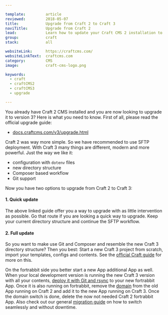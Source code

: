 ```yaml
---

template:         article
reviewed:         2018-05-07
title:            Upgrade from Craft 2 to Craft 3
naviTitle:        Upgrade from Craft 2
lead:             Learn how to update your Craft CMS 2 installation to Craft CMS 3 here on fortrabbit. 
group:            craft
stack:            all

websiteLink:      https://craftcms.com/
websiteLinkText:  craftcms.com
category:         CMS
image:            craft-cms-logo.png

keywords:
  - craft
  - craftCMS2
  - craftCMS3
  - upgrade

---
```


You already have Craft 2 CMS installed and you are now looking to upgrade it to version 3? Here is what you need to know. First of all, please read the official upgrade guide:

* [docs.craftcms.com/v3/upgrade.html](https://docs.craftcms.com/v3/upgrade.html)

Craft 2 was way more simple. So we have recommended to use SFTP deployment. With Craft 3 many things are different, modern and more powerful. Just the way we like it:

* configuration with `dotenv` files
* new directory structure
* Composer based workflow
* Git support

Now you have two options to upgrade from Craft 2 to Craft 3:

#### 1. Quick update

The above linked guide offer you a way to upgrade with as little intervention as possible. Go that route if you are looking a quick way to upgrade. Keep your current directory structure and continue the SFTP workflow. 

#### 2. Full update

So you want to make use Git and Composer and resemble the new Craft 3 directory structure? Then you best: Start a new Craft 3 project from scratch, import your templates, configs and contents. See the [official Craft guide](https://docs.craftcms.com/v3/upgrade.html#if-you-want-your-directory-structure-to-resemble-a-new-craft-3-project) for more on this.

On the fortrabbit side you better start a new App additional App as well. When your local development version is running the new Craft 3 version with all your contents, [deploy it with Git and rsync](craft-3-deploy-with-git-uni) to your new fortrabbit App. Once it is also running on fortrabbit, remove the [domain](/domains) from the old App running on Craft 2 and add it to the new App running on Craft 3. Once the domain switch is done, delete the now not needed Craft 2 fortrabbit App. Also check out our general [migration guide](/migrating) on how to switch seamlessly and without downtime.